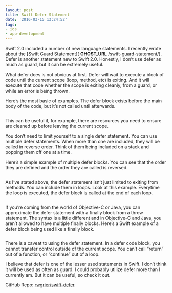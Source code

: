 ```yaml
---
layout: post
title: Swift Defer Statement
date: '2016-03-15 13:24:52'
tags:
- ios
- app-development
---
```


Swift 2.0 included a number of new language statements. I recently wrote about the [Swift Guard Statement]( __GHOST_URL__ /swift-guard-statement/). Defer is another statement new to Swift 2.0. Honestly, I don’t use defer as much as guard, but it can be extremely useful.

What defer does is not obvious at first. Defer will wait to execute a block of code until the current scope (loop, method, etc) is exiting. And it will execute that code whether the scope is exiting cleanly, from a guard, or while an error is being thrown.

Here’s the most basic of examples. The defer block exists before the main body of the code, but it’s not called until afterwards.

<figure class="kg-card kg-image-card"><img src="https://miro.medium.com/max/1400/1*4fQHsDxnT7GgQL0X9kyrFA.png" class="kg-image" alt loading="lazy"></figure>

This can be useful if, for example, there are resources you need to ensure are cleaned up before leaving the current scope.

You don’t need to limit yourself to a single defer statement. You can use multiple defer statements. When more than one are included, they will be called in reverse order. Think of them being included on a stack and popping them off one at a time.

Here’s a simple example of multiple defer blocks. You can see that the order they are defined and the order they are called is reversed.

<figure class="kg-card kg-image-card"><img src="https://miro.medium.com/max/1400/1*FnwA9pAXlxRIlWwxZnASGg.png" class="kg-image" alt loading="lazy"></figure>

As I’ve stated above, the defer statement isn’t just limited to exiting from methods. You can include them in loops. Look at this example. Everytime the loop is executed, the defer block is called at the end of each loop.

<figure class="kg-card kg-image-card"><img src="https://miro.medium.com/max/1400/1*diDBgFX6xLr6uLuo8mnT7g.png" class="kg-image" alt loading="lazy"></figure>

If you’re coming from the world of Objective-C or Java, you can approximate the defer statement with a finally block from a throw statement. The syntax is a little different and in Objective-C and Java, you aren’t allowed to have multiple finally blocks. Here’s a Swift example of a defer block being used like a finally block.

<figure class="kg-card kg-image-card"><img src="https://miro.medium.com/max/1400/1*_kpWrgjtj-sKoKNczda2KA.png" class="kg-image" alt loading="lazy"></figure>

There is a caveat to using the defer statement. In a defer code block, you cannot transfer control outside of the current scope. You can’t call “return” out of a function, or “continue” out of a loop.

I believe that defer is one of the lesser used statements in Swift. I don’t think it will be used as often as guard. I could probably utilize defer more than I currently am. But it can be useful, so check it out.

GitHub Repo: [rwgrier/swift-defer](https://github.com/rwgrier/swift-defer)

